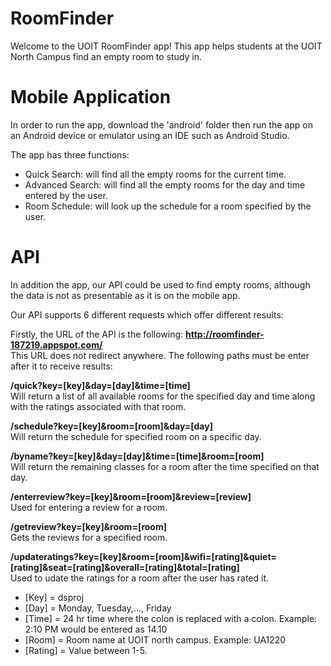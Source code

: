# RoomFinder

Welcome to the UOIT RoomFinder app! This app helps students at the UOIT North Campus find an empty room to study in. 

# Mobile Application
In order to run the app, download the 'android' folder then run the app on an Android device or emulator using an IDE such as Android Studio. 

The app has three functions:
- Quick Search: will find all the empty rooms for the current time.
- Advanced Search: will find all the empty rooms for the day and time entered by the user.
- Room Schedule: will look up the schedule for a room specified by the user.

# API
In addition the app, our API could be used to find empty rooms, although the data is not as presentable as it is on the mobile app.

Our API supports 6 different requests which offer different results:

Firstly, the URL of the API is the following:
<b> http://roomfinder-187219.appspot.com/</b> <br>
This URL does not redirect anywhere. The following paths must be enter after it to receive results:

<b>/quick?key=[key]&day=[day]&time=[time]</b><br>
Will return a list of all available rooms for the specified day and time along with the ratings associated with that room.

<b>/schedule?key=[key]&room=[room]&day=[day] </b><br>
Will return the schedule for specified room on a specific day.

<b>/byname?key=[key]&day=[day]&time=[time]&room=[room] </b><br>
Will return the remaining classes for a room after the time specified on that day.

<b>/enterreview?key=[key]&room=[room]&review=[review]</b><br>
Used for entering a review for a room.

<b>/getreview?key=[key]&room=[room] </b><br>
Gets the reviews for a specified room.

<b>/updateratings?key=[key]&room=[room]&wifi=[rating]&quiet=[rating]&seat=[rating]&overall=[rating]&total=[rating] </b><br>
Used to udate the ratings for a room after the user has rated it.

- [Key] = dsproj
- [Day] = Monday, Tuesday,..., Friday
- [Time] = 24 hr time where the colon is replaced with a colon. Example: 2:10 PM would be entered as 14.10
- [Room] = Room name at UOIT north campus. Example: UA1220 
- [Rating] = Value between 1-5.
